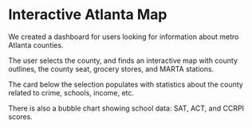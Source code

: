 # Interactive Atlanta Map

We created a dashboard for users looking for information about metro Atlanta counties.

The user selects the county, and finds an interactive map with county outlines, the county seat, grocery stores, and MARTA stations.

The card below the selection populates with statistics about the county related to crime, schools, income, etc.

There is also a bubble chart showing school data: SAT, ACT, and CCRPI scores.
